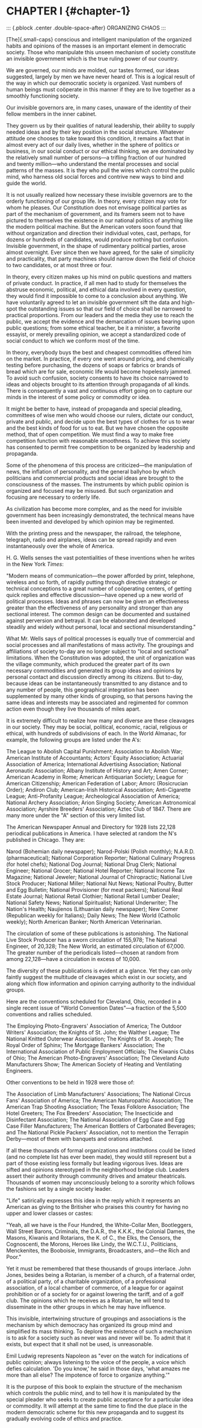 # CHAPTER I {#chapter-1}

::: {.pblock .center .double-space-after}
ORGANIZING CHAOS
:::

[The]{.small-caps} conscious and intelligent manipulation of the
organized habits and opinions of the masses is an important element in
democratic society. Those who manipulate this unseen mechanism of
society constitute an invisible government which is the true ruling
power of our country.

We are governed, our minds are molded, our tastes formed, our ideas
suggested, largely by men we have never heard of. This is a logical
result of the way in which our democratic society is organized. Vast
numbers of human beings must coöperate in this manner if they are to
live together as a smoothly functioning society.

Our invisible governors are, in many cases, unaware of the identity of
their fellow members in the inner cabinet.

They govern us by their qualities of natural leadership, their ability
to supply needed ideas and by their key position in the social
structure. Whatever attitude one chooses to take toward this condition,
it remains a fact that in almost every act of our daily lives, whether
in the sphere of politics or business, in our social conduct or our
ethical thinking, we are dominated by the relatively small number of
persons—a trifling fraction of our hundred and twenty million—who
understand the mental processes and social patterns of the masses. It is
they who pull the wires which control the public mind, who harness old
social forces and contrive new ways to bind and guide the world.

It is not usually realized how necessary these invisible governors are
to the orderly functioning of our group life. In theory, every citizen
may vote for whom he pleases. Our Constitution does not envisage
political parties as part of the mechanism of government, and its
framers seem not to have pictured to themselves the existence in our
national politics of anything like the modern political machine. But the
American voters soon found that without organization and direction their
individual votes, cast, perhaps, for dozens or hundreds of candidates,
would produce nothing but confusion. Invisible government, in the shape
of rudimentary political parties, arose almost overnight. Ever since
then we have agreed, for the sake of simplicity and practicality, that
party machines should narrow down the field of choice to two candidates,
or at most three or four.

In theory, every citizen makes up his mind on public questions and
matters of private conduct. In practice, if all men had to study for
themselves the abstruse economic, political, and ethical data involved
in every question, they would find it impossible to come to a conclusion
about anything. We have voluntarily agreed to let an invisible
government sift the data and high-spot the outstanding issues so that
our field of choice shall be narrowed to practical proportions. From our
leaders and the media they use to reach the public, we accept the
evidence and the demarcation of issues bearing upon public questions;
from some ethical teacher, be it a minister, a favorite essayist, or
merely prevailing opinion, we accept a standardized code of social
conduct to which we conform most of the time.

In theory, everybody buys the best and cheapest commodities offered him
on the market. In practice, if every one went around pricing, and
chemically testing before purchasing, the dozens of soaps or fabrics or
brands of bread which are for sale, economic life would become
hopelessly jammed. To avoid such confusion, society consents to have its
choice narrowed to ideas and objects brought to its attention through
propaganda of all kinds. There is consequently a vast and continuous
effort going on to capture our minds in the interest of some policy or
commodity or idea.

It might be better to have, instead of propaganda and special pleading,
committees of wise men who would choose our rulers, dictate our conduct,
private and public, and decide upon the best types of clothes for us to
wear and the best kinds of food for us to eat. But we have chosen the
opposite method, that of open competition. We must find a way to make
free competition function with reasonable smoothness. To achieve this
society has consented to permit free competition to be organized by
leadership and propaganda.

Some of the phenomena of this process are criticized—the manipulation of
news, the inflation of personality, and the general ballyhoo by which
politicians and commercial products and social ideas are brought to the
consciousness of the masses. The instruments by which public opinion is
organized and focused may be misused. But such organization and focusing
are necessary to orderly life.

As civilization has become more complex, and as the need for invisible
government has been increasingly demonstrated, the technical means have
been invented and developed by which opinion may be regimented.

With the printing press and the newspaper, the railroad, the telephone,
telegraph, radio and airplanes, ideas can be spread rapidly and even
instantaneously over the whole of America.

H. G. Wells senses the vast potentialities of these inventions when he
writes in the New York _Times_:

"Modern means of communication—the power afforded by print, telephone,
wireless and so forth, of rapidly putting through directive strategic or
technical conceptions to a great number of coöperating centers, of
getting quick replies and effective discussion—have opened up a new
world of political processes. Ideas and phrases can now be given an
effectiveness greater than the effectiveness of any personality and
stronger than any sectional interest. The common design can be
documented and sustained against perversion and betrayal. It can be
elaborated and developed steadily and widely without personal, local and
sectional misunderstanding."

What Mr. Wells says of political processes is equally true of commercial
and social processes and all manifestations of mass activity. The
groupings and affiliations of society to-day are no longer subject to
"local and sectional" limitations. When the Constitution was adopted,
the unit of organization was the village community, which produced the
greater part of its own necessary commodities and generated its group
ideas and opinions by personal contact and discussion directly among its
citizens. But to-day, because ideas can be instantaneously transmitted
to any distance and to any number of people, this geographical
integration has been supplemented by many other kinds of grouping, so
that persons having the same ideas and interests may be associated and
regimented for common action even though they live thousands of miles
apart.

It is extremely difficult to realize how many and diverse are these
cleavages in our society. They may be social, political, economic,
racial, religious or ethical, with hundreds of subdivisions of each. In
the World Almanac, for example, the following groups are listed under
the A's:

The League to Abolish Capital Punishment; Association to Abolish War;
American Institute of Accountants; Actors' Equity Association; Actuarial
Association of America; International Advertising Association; National
Aeronautic Association; Albany Institute of History and Art; Amen
Corner; American Academy in Rome; American Antiquarian Society; League
for American Citizenship; American Federation of Labor; Amorc
(Rosicrucian Order); Andiron Club; American-Irish Historical
Association; Anti-Cigarette League; Anti-Profanity League; Archeological
Association of America; National Archery Association; Arion Singing
Society; American Astronomical Association; Ayrshire Breeders'
Association; Aztec Club of 1847. There are many more under the "A"
section of this very limited list.

The American Newspaper Annual and Directory for 1928 lists 22,128
periodical publications in America. I have selected at random the N's
published in Chicago. They are:

Narod (Bohemian daily newspaper); Narod-Polski (Polish monthly);
N.A.R.D. (pharmaceutical); National Corporation Reporter; National
Culinary Progress (for hotel chefs); National Dog Journal; National Drug
Clerk; National Engineer; National Grocer; National Hotel Reporter;
National Income Tax Magazine; National Jeweler; National Journal of
Chiropractic; National Live Stock Producer; National Miller; National
Nut News; National Poultry, Butter and Egg Bulletin; National
Provisioner (for meat packers); National Real Estate Journal; National
Retail Clothier; National Retail Lumber Dealer; National Safety News;
National Spiritualist; National Underwriter; The Nation's Health;
Naujienos (Lithuanian daily newspaper); New Comer (Republican weekly for
Italians); Daily News; The New World (Catholic weekly); North American
Banker; North American Veterinarian.

The circulation of some of these publications is astonishing. The
National Live Stock Producer has a sworn circulation of 155,978; The
National Engineer, of 20,328; The New World, an estimated circulation of
67,000. The greater number of the periodicals listed—chosen at random
from among 22,128—have a circulation in excess of 10,000.

The diversity of these publications is evident at a glance. Yet they can
only faintly suggest the multitude of cleavages which exist in our
society, and along which flow information and opinion carrying authority
to the individual groups.

Here are the conventions scheduled for Cleveland, Ohio, recorded in a
single recent issue of "World Convention Dates"—a fraction of the 5,500
conventions and rallies scheduled.

The Employing Photo-Engravers' Association of America; The Outdoor
Writers' Association; the Knights of St. John; the Walther League; The
National Knitted Outerwear Association; The Knights of St. Joseph; The
Royal Order of Sphinx; The Mortgage Bankers' Association; The
International Association of Public Employment Officials; The Kiwanis
Clubs of Ohio; The American Photo-Engravers' Association; The Cleveland
Auto Manufacturers Show; The American Society of Heating and Ventilating
Engineers.

Other conventions to be held in 1928 were those of:

The Association of Limb Manufacturers' Associations; The National Circus
Fans' Association of America; The American Naturopathic Association; The
American Trap Shooting Association; The Texas Folklore Association; The
Hotel Greeters; The Fox Breeders' Association; The Insecticide and
Disinfectant Association; The National Association of Egg Case and Egg
Case Filler Manufacturers; The American Bottlers of Carbonated
Beverages; and The National Pickle Packers' Association, not to mention
the Terrapin Derby—most of them with banquets and orations attached.

If all these thousands of formal organizations and institutions could be
listed (and no complete list has ever been made), they would still
represent but a part of those existing less formally but leading
vigorous lives. Ideas are sifted and opinions stereotyped in the
neighborhood bridge club. Leaders assert their authority through
community drives and amateur theatricals. Thousands of women may
unconsciously belong to a sorority which follows the fashions set by a
single society leader.

"Life" satirically expresses this idea in the reply which it represents
an American as giving to the Britisher who praises this country for
having no upper and lower classes or castes:

"Yeah, all we have is the Four Hundred, the White-Collar Men,
Bootleggers, Wall Street Barons, Criminals, the D.A.R., the K.K.K., the
Colonial Dames, the Masons, Kiwanis and Rotarians, the K. of C., the
Elks, the Censors, the Cognoscenti, the Morons, Heroes like Lindy, the
W.C.T.U., Politicians, Menckenites, the Booboisie, Immigrants,
Broadcasters, and—the Rich and Poor."

Yet it must be remembered that these thousands of groups interlace. John
Jones, besides being a Rotarian, is member of a church, of a fraternal
order, of a political party, of a charitable organization, of a
professional association, of a local chamber of commerce, of a league
for or against prohibition or of a society for or against lowering the
tariff, and of a golf club. The opinions which he receives as a
Rotarian, he will tend to disseminate in the other groups in which he
may have influence.

This invisible, intertwining structure of groupings and associations is
the mechanism by which democracy has organized its group mind and
simplified its mass thinking. To deplore the existence of such a
mechanism is to ask for a society such as never was and never will be.
To admit that it exists, but expect that it shall not be used, is
unreasonable.

Emil Ludwig represents Napoleon as "ever on the watch for indications of
public opinion; always listening to the voice of the people, a voice
which defies calculation. 'Do you know,' he said in those days, 'what
amazes me more than all else? The impotence of force to organize
anything.'"

It is the purpose of this book to explain the structure of the mechanism
which controls the public mind, and to tell how it is manipulated by the
special pleader who seeks to create public acceptance for a particular
idea or commodity. It will attempt at the same time to find the due
place in the modern democratic scheme for this new propaganda and to
suggest its gradually evolving code of ethics and practice.

